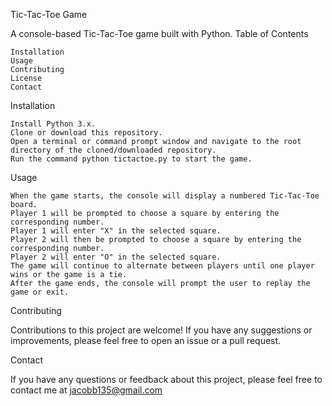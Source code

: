Tic-Tac-Toe Game

A console-based Tic-Tac-Toe game built with Python.
Table of Contents

    Installation
    Usage
    Contributing
    License
    Contact

Installation

    Install Python 3.x.
    Clone or download this repository.
    Open a terminal or command prompt window and navigate to the root directory of the cloned/downloaded repository.
    Run the command python tictactoe.py to start the game.

Usage

    When the game starts, the console will display a numbered Tic-Tac-Toe board.
    Player 1 will be prompted to choose a square by entering the corresponding number.
    Player 1 will enter "X" in the selected square.
    Player 2 will then be prompted to choose a square by entering the corresponding number.
    Player 2 will enter "O" in the selected square.
    The game will continue to alternate between players until one player wins or the game is a tie.
    After the game ends, the console will prompt the user to replay the game or exit.

Contributing

Contributions to this project are welcome! If you have any suggestions or improvements, please feel free to open an issue or a pull request.

Contact

If you have any questions or feedback about this project, please feel free to contact me at jacobb135@gmail.com
